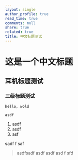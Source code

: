 ```yaml
---
layout: single
author_profile: true
read_time: true
comments: null
share: true
related: true
title: 中文标题测试
---
```


# 这是一个中文标题
## 耳机标题测试
### 三级标题测试

```
hello, wold
```

`asdf`

1. asdf
2. asdf
3. asf

sadf
f
saf

> asdfsadf
> asdf
> asdf
> asd
> f
> sfd